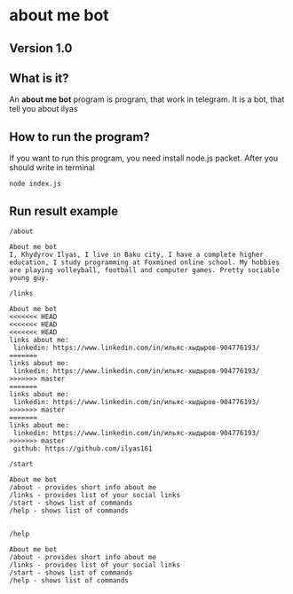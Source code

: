 # about me bot

<h2>Version 1.0</h2>

<h2>What is it?</h2>

An <strong>about me bot</strong> program is program, that work in telegram. It is a bot, that tell you about ilyas

<h2>How to run the program?</h2>

If you want to run this program, you need install
node.js packet.
After you should write in terminal </br>

`node index.js`

<h2>Run result example</h2>

```
/about

About me bot
I, Khydyrov Ilyas, I live in Baku city, I have a complete higher education, I study programming at Foxmined online school. My hobbies are playing volleyball, football and computer games. Pretty sociable young guy.

/links

About me bot
<<<<<<< HEAD
<<<<<<< HEAD
<<<<<<< HEAD
links about me:
 linkedin: https://www.linkedin.com/in/ильяс-хыдыров-904776193/
=======
links about me:
 linkedin: https://www.linkedin.com/in/ильяс-хыдыров-904776193/
>>>>>>> master
=======
links about me:
 linkedin: https://www.linkedin.com/in/ильяс-хыдыров-904776193/
>>>>>>> master
=======
links about me:
 linkedin: https://www.linkedin.com/in/ильяс-хыдыров-904776193/
>>>>>>> master
 github: https://github.com/ilyas161

/start

About me bot
/about - provides short info about me
/links - provides list of your social links
/start - shows list of commands
/help - shows list of commands


/help

About me bot
/about - provides short info about me
/links - provides list of your social links
/start - shows list of commands
/help - shows list of commands
```
